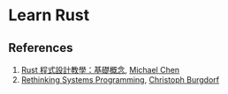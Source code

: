# Learn Rust

## References

1. [Rust 程式設計教學：基礎概念](https://cwchen.tw/rust-prog/intro/), [Michael Chen](https://cwchen.tw/#about)
1. [Rethinking Systems Programming](http://thoughtram.io/rust-and-nickel/#/), [Christoph Burgdorf](https://twitter.com/cburgdorf)